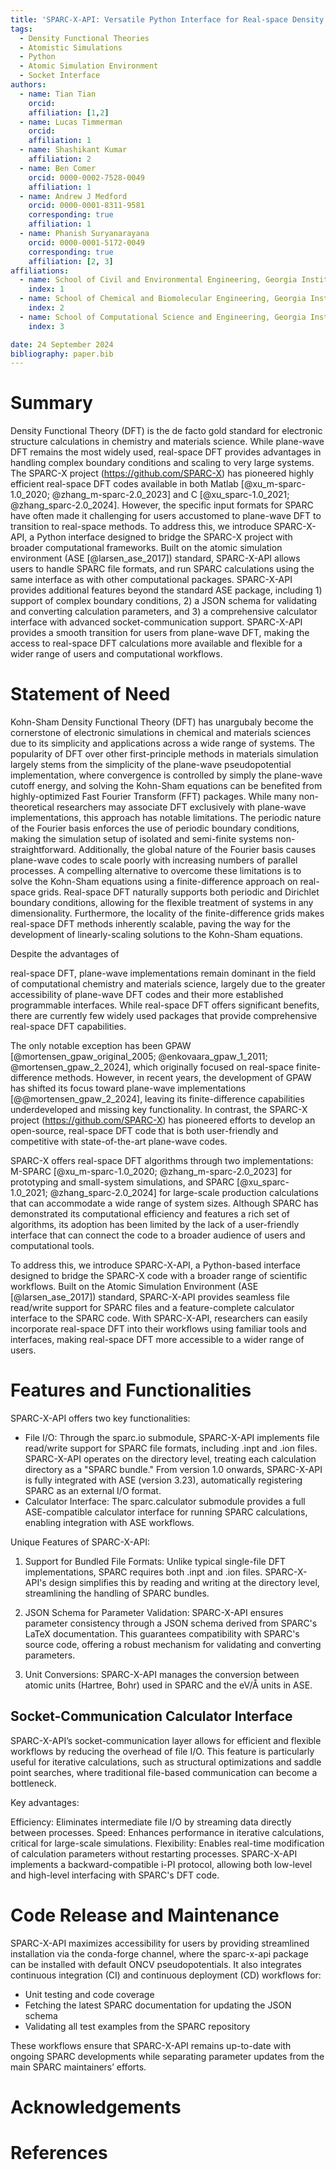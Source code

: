 ```yaml
---
title: 'SPARC-X-API: Versatile Python Interface for Real-space Density Functional Theory Calculations'
tags:
  - Density Functional Theories
  - Atomistic Simulations
  - Python
  - Atomic Simulation Environment
  - Socket Interface
authors:
  - name: Tian Tian
    orcid:
    affiliation: [1,2]
  - name: Lucas Timmerman
    orcid:
    affiliation: 1
  - name: Shashikant Kumar
    affiliation: 2
  - name: Ben Comer
    orcid: 0000-0002-7528-0049
	affiliation: 1
  - name: Andrew J Medford
    orcid: 0000-0001-8311-9581
    corresponding: true
    affiliation: 1
  - name: Phanish Suryanarayana
    orcid: 0000-0001-5172-0049
    corresponding: true
    affiliation: [2, 3]
affiliations:
  - name: School of Civil and Environmental Engineering, Georgia Institute of Technology
	index: 1
  - name: School of Chemical and Biomolecular Engineering, Georgia Institute of Technology
    index: 2
  - name: School of Computational Science and Engineering, Georgia Institute of Technology
    index: 3

date: 24 September 2024
bibliography: paper.bib
---
```


# Summary

Density Functional Theory (DFT) is the de facto gold standard for
electronic structure calculations in chemistry and materials
science. While plane-wave DFT remains the most widely used, real-space
DFT provides advantages in handling complex boundary conditions and
scaling to very large systems. The SPARC-X project
(https://github.com/SPARC-X) has pioneered highly efficient real-space
DFT codes available in both Matlab [@xu_m-sparc-1.0_2020;
@zhang_m-sparc-2.0_2023] and C [@xu_sparc-1.0_2021;
@zhang_sparc-2.0_2024]. However, the specific input formats for SPARC
have often made it challenging for users accustomed to plane-wave DFT
to transition to real-space methods. To address this, we introduce
SPARC-X-API, a Python interface designed to bridge the SPARC-X project
with broader computational frameworks. Built on the atomic simulation
environment (ASE [@larsen_ase_2017]) standard, SPARC-X-API allows
users to handle SPARC file formats, and run SPARC calculations using
the same interface as with other computational packages. SPARC-X-API
provides additional features beyond the standard ASE package,
including 1) support of complex boundary conditions, 2) a JSON schema
for validating and converting calculation parameters, and 3) a
comprehensive calculator interface with advanced socket-communication
support. SPARC-X-API provides a smooth transition for users from
plane-wave DFT, making the access to real-space DFT calculations more
available and flexible for a wider range of users and computational
workflows.

# Statement of Need

Kohn-Sham Density Functional Theory (DFT) has unargubaly become the
cornerstone of electronic simulations in chemical and materials
sciences due to its simplicity and applications across a wide range of
systems. The popularity of DFT over other first-principle methods in
materials simulation largely stems from the simplicity of the
plane-wave pseudopotential implementation, where convergence is
controlled by simply the plane-wave cutoff energy, and solving the
Kohn-Sham equations can be benefited from highly-optimized Fast
Fourier Transform (FFT) packages. While many non-theoretical
researchers may associate DFT exclusively with plane-wave
implementations, this approach has notable limitations. The periodic
nature of the Fourier basis enforces the use of periodic boundary
conditions, making the simulation setup of isolated and semi-finite
systems non-straightforward. Additionally, the global nature of the
Fourier basis causes plane-wave codes to scale poorly with increasing
numbers of parallel processes. A compelling alternative to overcome
these limitations is to solve the Kohn-Sham equations using a
finite-difference approach on real-space grids. Real-space DFT
naturally supports both periodic and Dirichlet boundary conditions,
allowing for the flexible treatment of systems in any
dimensionality. Furthermore, the locality of the finite-difference
grids makes real-space DFT methods inherently scalable, paving the way
for the development of linearly-scaling solutions to the Kohn-Sham
equations.

<!-- Need review @TT 2024.09.30 --> Despite the advantages of
real-space DFT, plane-wave implementations remain dominant in the
field of computational chemistry and materials science, largely due to
the greater accessibility of plane-wave DFT codes and their more
established programmable interfaces. While real-space DFT offers
significant benefits, there are currently few widely used packages
that provide comprehensive real-space DFT capabilities.

The only notable exception has been GPAW
[@mortensen_gpaw_original_2005; @enkovaara_gpaw_1_2011;
@mortensen_gpaw_2_2024], which originally focused on real-space
finite-difference methods. However, in recent years, the development
of GPAW has shifted its focus toward plane-wave implementations
[@@mortensen_gpaw_2_2024], leaving its finite-difference capabilities
underdeveloped and missing key functionality. In contrast, the SPARC-X
project (https://github.com/SPARC-X) has pioneered efforts to develop
an open-source, real-space DFT code that is both user-friendly and
competitive with state-of-the-art plane-wave codes.

SPARC-X offers real-space DFT algorithms through two implementations:
M-SPARC [@xu_m-sparc-1.0_2020; @zhang_m-sparc-2.0_2023] for
prototyping and small-system simulations, and SPARC
[@xu_sparc-1.0_2021; @zhang_sparc-2.0_2024] for large-scale production
calculations that can accommodate a wide range of system
sizes. Although SPARC has demonstrated its computational efficiency
and features a rich set of algorithms, its adoption has been limited
by the lack of a user-friendly interface that can connect the code to
a broader audience of users and computational tools.

To address this, we introduce SPARC-X-API, a Python-based interface
designed to bridge the SPARC-X code with a broader range of scientific
workflows. Built on the Atomic Simulation Environment (ASE
[@larsen_ase_2017]) standard, SPARC-X-API provides seamless file
read/write support for SPARC files and a feature-complete calculator
interface to the SPARC code. With SPARC-X-API, researchers can easily
incorporate real-space DFT into their workflows using familiar tools
and interfaces, making real-space DFT more accessible to a wider range
of users.

<!-- statement of SPARC-X-API v0.1 -->

<!-- SPARC-X-API philosophy -->


# Features and Functionalities

SPARC-X-API offers two key functionalities:

- File I/O: Through the sparc.io submodule, SPARC-X-API implements
  file read/write support for SPARC file formats, including .inpt and
  .ion files. SPARC-X-API operates on the directory level, treating
  each calculation directory as a "SPARC bundle." From version 1.0
  onwards, SPARC-X-API is fully integrated with ASE (version 3.23),
  automatically registering SPARC as an external I/O format.
- Calculator Interface: The sparc.calculator submodule provides a full
  ASE-compatible calculator interface for running SPARC calculations,
  enabling integration with ASE workflows. <!-- IO and socker -->

Unique Features of SPARC-X-API:

1) Support for Bundled File Formats: Unlike typical single-file DFT implementations, SPARC requires both .inpt and .ion files. SPARC-X-API's design simplifies this by reading and writing at the directory level, streamlining the handling of SPARC bundles.

2) JSON Schema for Parameter Validation: SPARC-X-API ensures parameter
consistency through a JSON schema derived from SPARC's LaTeX
documentation. This guarantees compatibility with SPARC's source code,
offering a robust mechanism for validating and converting parameters.
3) Unit Conversions: SPARC-X-API manages the conversion between atomic
units (Hartree, Bohr) used in SPARC and the eV/Å units in ASE.

## Socket-Communication Calculator Interface
SPARC-X-API’s socket-communication layer allows for efficient and
flexible workflows by reducing the overhead of file I/O. This feature
is particularly useful for iterative calculations, such as structural
optimizations and saddle point searches, where traditional file-based
communication can become a bottleneck.

Key advantages:

Efficiency: Eliminates intermediate file I/O by streaming data
directly between processes.  Speed: Enhances performance in iterative
calculations, critical for large-scale simulations.  Flexibility:
Enables real-time modification of calculation parameters without
restarting processes.  SPARC-X-API implements a backward-compatible
i-PI protocol, allowing both low-level and high-level interfacing with
SPARC's DFT code.

# Code Release and Maintenance
SPARC-X-API maximizes accessibility for users by providing streamlined
installation via the conda-forge channel, where the sparc-x-api
package can be installed with default ONCV pseudopotentials. It also
integrates continuous integration (CI) and continuous deployment (CD)
workflows for:

- Unit testing and code coverage
- Fetching the latest SPARC documentation for updating the JSON schema
- Validating all test examples from the SPARC repository

These workflows ensure that SPARC-X-API remains up-to-date with
ongoing SPARC developments while separating parameter updates from the
main SPARC maintainers’ efforts.

# Acknowledgements


# References
